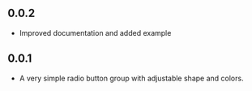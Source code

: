 ## 0.0.2

* Improved documentation and added example

## 0.0.1

* A very simple radio button group with adjustable shape and colors.
